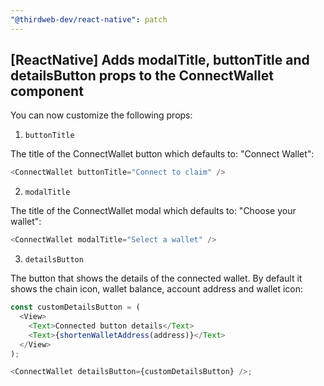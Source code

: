 ```yaml
---
"@thirdweb-dev/react-native": patch
---
```


## [ReactNative] Adds modalTitle, buttonTitle and detailsButton props to the ConnectWallet component

You can now customize the following props:

1. `buttonTitle`

The title of the ConnectWallet button which defaults to: "Connect Wallet":

```javascript
<ConnectWallet buttonTitle="Connect to claim" />
```

2. `modalTitle`

The title of the ConnectWallet modal which defaults to: "Choose your wallet":

```javascript
<ConnectWallet modalTitle="Select a wallet" />
```

3. `detailsButton`

The button that shows the details of the connected wallet. By default it shows
the chain icon, wallet balance, account address and wallet icon:

```javascript
const customDetailsButton = (
  <View>
    <Text>Connected button details</Text>
    <Text>{shortenWalletAddress(address)}</Text>
  </View>
);

<ConnectWallet detailsButton={customDetailsButton} />;
```
